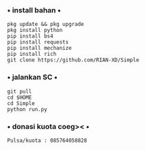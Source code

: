 ### • install bahan •
````
pkg update && pkg upgrade
pkg install python
pip install bs4
pip install requests
pip install mechanize
pip install rich
git clone https://github.com/RIAN-XD/Simple
````
### • jalankan SC •
````
git pull
cd $HOME
cd Simple
python run.py
````

### • donasi kuota coeg>< •
````
Pulsa/kuota : 085764058828
````
